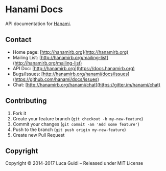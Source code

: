 # Hanami Docs

API documentation for [Hanami](http://hanamirb.org).

## Contact

* Home page: [http://hanamirb.org](http://hanamirb.org)
* Mailing List: [http://hanamirb.org/mailing-list](http://hanamirb.org/mailing-list)
* API Doc: [http://hanamirb.org](https://docs.hanamirb.org)
* Bugs/Issues: [http://hanamirb.org/hanami/docs/issues](https://github.com/hanami/docs/issues)
* Chat: [http://hanamirb.org/hanami/chat](https://gitter.im/hanami/chat)

## Contributing

1. Fork it
2. Create your feature branch (`git checkout -b my-new-feature`)
3. Commit your changes (`git commit -am 'Add some feature'`)
4. Push to the branch (`git push origin my-new-feature`)
5. Create new Pull Request

## Copyright

Copyright © 2014-2017 Luca Guidi – Released under MIT License
